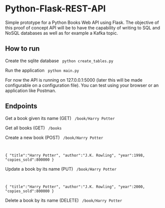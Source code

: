 # Python-Flask-REST-API

Simple prototype for a Python Books Web API using Flask. 
The objective of this proof of concept API will be to have the capability of writing to SQL and NoSQL databases as well as for example a Kafka topic.

## How to run

Create the sqlite database
<code>
  python create_tables.py
</code>

Run the application
<code>
  python main.py
</code>

For now the API is running on 127.0.0.1:5000 (later this will be made configurable on a configuration file). You can test using your browser or an application like Postman.


## Endpoints

Get a book given its name (GET)
<code>
  /book/Harry Potter
</code>

Get all books (GET)
<code>
  /books
</code>

Create a new book (POST)
<code>
  /book/Harry Potter

  {
	"title":"Harry Potter",
	"author":"J.K. Rowling",
	"year":1998,
	"copies_sold":800000
  }
</code>

Update a book by its name (PUT)
<code>
  /book/Harry Potter

  {
	"title":"Harry Potter",
	"author":"J.K. Rowling",
	"year":2000,
	"copies_sold":800000
  }
</code>

Delete a book by its name (DELETE)
<code>
  /book/Harry Potter
</code>